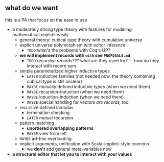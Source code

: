 
## what do we want

this is a PA that focus on the ease to use
* a moderately strong type theory with features for modeling mathematical objects easily
    * general theory: cubical type theory with cumulative universe
    * explicit universe polymorphism with editor inference
        * `TODO` what's the problems with Coq's UP?
    * **we will implement records with `with` see `PROPOSALS.md`**
        * `TODO` *recursive records???* what are they used for? -- how do they interact with record sum
    * simple parameterized higher inductive types
        * `LATER` inductive families (not needed now. the theory combining cubical type is still unclear)
        * `MAYBE` mutually defined inductive types (when we need them)
        * `MAYBE` recursion-induction (when we need them)
        * `MAYBE` induction-induction (when we need them)
        * `MAYBE` special handling for *vectors are records, too*
    * recursive defined lambdas
        * termination checking
        * `LATER` mutual recursion
    * pattern matching
        * **unordered overlapping patterns**
        * `MAYBE` view from left
    * `MAYBE` ad-hoc overloading
    * implicit arguments, unification with Scala-implicit-style coercion
        * we **don't** add general meta-variables now
* **a structural editor that let you to interact with your values**
